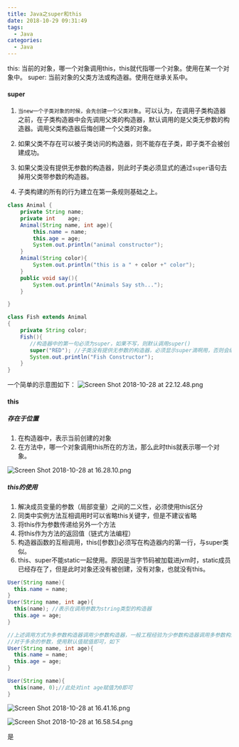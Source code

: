 ```yaml
---
title: Java之super和this
date: 2018-10-29 09:31:49
tags:
  - Java
categories:
  - Java
---
```


this: 当前的对象，哪一个对象调用this，this就代指哪一个对象。使用在某一个对象中。
super: 当前对象的父类方法或构造器。使用在继承关系中。

#### super
1. `当new一个子类对象的时候，会先创建一个父类对象`。可以认为，在调用子类构造器之前，在子类构造器中会先调用父类的构造器，默认调用的是父类无参数的构造器。调用父类构造器后悔创建一个父类的对象。

2. 如果父类不存在可以被子类访问的构造器，则不能存在子类，即子类不会被创建成功。

3. 如果父类没有提供无参数的构造器，则此时子类必须显式的通过`super`语句去掉用父类带参数的构造器。

4. 子类构建的所有的行为建立在第一条规则基础之上。


<!-- more -->
```Java
class Animal {
    private String name;
    private int    age;
    Animal(String name, int age){
        this.name = name;
        this.age = age;
        System.out.println("animal constructor");
    }
    Animal(String color){
        System.out.println("this is a " + color +" color");
    }
    public void say(){
        System.out.println("Animals Say sth...");
    }

}

class Fish extends Animal
{
    private String color;
    Fish(){
       //构造器中的第一句必须为super，如果不写，则默认调用super()
       super("RED"); //子类没有提供无参数的构造器，必须显示super滴啊用，否则会编译失败
       System.out.println("Fish Constructor");
    }
}
```
一个简单的示意图如下：
![Screen Shot 2018-10-28 at 22.12.48.png](https://upload-images.jianshu.io/upload_images/2952111-2db47a7c0f8a1ec1.png?imageMogr2/auto-orient/strip%7CimageView2/2/w/1240)


#### this

##### 存在于位置
1. 在构造器中，表示当前创建的对象
2. 在方法中，哪一个对象调用this所在的方法，那么此时this就表示哪一个对象。

![Screen Shot 2018-10-28 at 16.28.10.png](https://upload-images.jianshu.io/upload_images/2952111-bf1b724c2da63d77.png?imageMogr2/auto-orient/strip%7CimageView2/2/w/1240)


##### this的使用
1. 解决成员变量的参数（局部变量）之间的二义性，必须使用this区分
2. 同类中实例方法互相调用时可以省略this关键字，但是不建议省略
3. 将this作为参数传递给另外一个方法
4. 将this作为方法的返回值（链式方法编程）
5. 构造器函数的互相调用，this([参数])必须写在构造器内的第一行，与super类似。
6. this、super不能static一起使用。原因是当字节码被加载进jvm时，static成员已经存在了，但是此时对象还没有被创建，没有对象，也就没有this。

```Java
User(String name){
  this.name = name;
}
User(String name, int age){
  this(name); //表示在调用参数为string类型的构造器
  this.age = age;
}

//上述调用方式为多参数构造器调用少参数构造器，一般工程经验为少参数构造器调用多参数构造器
//对于多余的参数，使用默认值赋值即可，如下
User(String name, int age){
  this.name = name;
  this.age = age;
}

User(String name){
  this(name, 0);//此处对int age赋值为0即可
}

```


![Screen Shot 2018-10-28 at 16.41.16.png](https://upload-images.jianshu.io/upload_images/2952111-955c8e05df6fd8ef.png?imageMogr2/auto-orient/strip%7CimageView2/2/w/1240)

![Screen Shot 2018-10-28 at 16.58.54.png](https://upload-images.jianshu.io/upload_images/2952111-1d10520f4fc5a369.png?imageMogr2/auto-orient/strip%7CimageView2/2/w/1240)

















是
